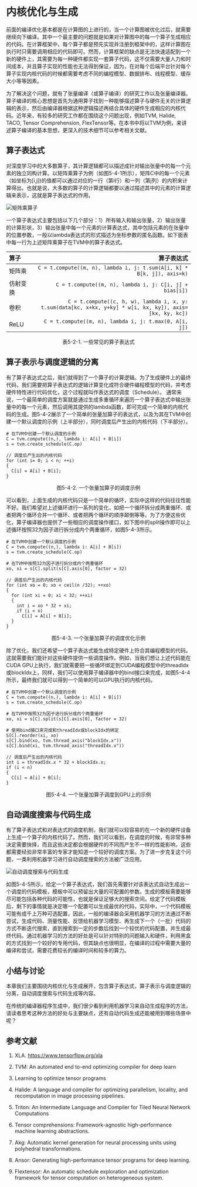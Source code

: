 <!--Copyright © Microsoft Corporation. All rights reserved.
  适用于[License](https://github.com/microsoft/AI-System/blob/main/LICENSE)版权许可-->

# 内核优化与生成


前面的编译优化基本都是在计算图的上进行的，当一个计算图被优化过后，就需要继续向下编译。其中一个最主要的问题就是如果对计算图中的每一个算子生成相应的代码。在计算框架中，每个算子都是预先实现并注册到框架中的，这样计算图在执行时只需要调用相应的代码即可。然而，计算框架的缺点是无法快速适配到一个新的硬件上，其需要为每一种硬件都实现一套算子代码，这不仅需要大量人力和时间成本，并且算子实现的性能也无法得到保证，因为，在对每个后端平台针对每个算子实现内核代码的时候都需要考虑不同的编程模型、数据排布、线程模型、缓存大小等等因素。

为了解决这个问题，就有了张量编译（或算子编译）的研究工作以及张量编译器。算子编译的核心思想是首先为通用算子找到一种能够描述算子与硬件无关的计算逻辑的表示，然后由编译器根据这种逻辑描述再结合具体的硬件生成相应的内核代码。近年来，有较多的研究工作都在围绕这个问题出现，例如TVM, Halide, TACO, Tensor Comprehension, FlexTensor等。在本书中将以TVM为例，来讲述算子编译的基本思想，更深入的技术细节可以参考相关文献。

## 算子表达式
对深度学习中的大多数算子，其计算逻辑都可以描述成针对输出张量中的每一个元素的独立同构计算。以矩阵乘算子为例（如图5-4-1所示），矩阵C中的每一个元素（如坐标为[i,j])的值都可以通过对应的一行（第i行）和一列（第j列）的内积来计算得出。也就是说，大多数的算子的计算逻辑都要以通过描述其中的元素的计算逻辑来表示，这就是算子表达式的作用。

![矩阵乘算子](./img/5-4-1-matmul.png)


一个算子表达式主要包括以下几个部分：1）所有输入和输出张量，2）输出张量的计算形状，3）输出张量中每一个元素的计算表达式，其中包括元素的在张量中的位置参数，一般以lambda表达式的形式描述为坐标参数的匿名函数。如下面表中每一行为上述矩阵乘算子在TVM中的算子表达式。

<center>

| 算子 | 算子表达式 | 
| :-----| ----: | 
| 矩阵乘 | ```C = t.compute((m, n), lambda i, j: t.sum(A[i, k] * B[k, j]), axis=k)``` | 
| 仿射变换 | ```C = t.compute((m, n), lambda i, j: C[i, j] + bias[i])```| 
| 卷积 | ```C = t.compute((c, h, w), lambda i, x, y: t.sum(data[kc, x+kx, y+ky] * w[i, kx, ky]), axis=[kx, ky, kc])``` |
| ReLU | ```C = t.compute((m, n), lambda i, j: t.max(0, A[i, j])``` |
</center>
<center>表5-2-1. 一些常见的算子表达式</center>


## 算子表示与调度逻辑的分离
有了算子表达式之后，我们就得到了一个算子的计算逻辑。为了生成硬件上的最终代码，我们需要把算子表达式的逻辑计算变化成符合硬件编程模型的代码，并考虑硬件特性进行代码优化，这个过程就叫作表达式的调度（Schedule）。
通常来说，一个最简单的调度方案就是通过生成多重循环来遍历一个算子表达式中输出张量中的每一个元素，然后调用其提供的lambda函数，即可完成一个简单的内核代码的生成。图5-4-2展示了一个简单的张量加算子的表达式，以及为其在TVM中创建一个默认调度的示例（上半部分），同时调度后产生出的内核代码（下半部分）。

```
# 在TVM中创建一个默认调度的示例
C = tvm.compute((n,), lambda i: A[i] + B[i])
s = tvm.create_schedule(C.op)
```
```
// 调度后产生出的内核代码
for (int i= 0; i < n; ++i)
{
  C[i] = A[i] + B[i];
}
```
<center>图5-4-2. 一个张量加算子的调度示例</center>

可以看到，上面生成的内核代码只是一个简单的循环，实际中这样的代码往往性能不好。我们希望对上述循环进行一系列的变化，如把一个循环拆分成两重循环、或者把两个循环合并一个循环、或者把两个循环的顺序颠倒等等。为了方便这些优化，算子编译器也提供了一些相应的调度操作接口，如下图中的split操作即可以上述循环按照32为因子进行拆分成内个两重循环，如图5-4-3所示。

```
# 在TVM中创建一个默认调度的示例
C = tvm.compute((n,), lambda i: A[i] + B[i])
s = tvm.create_schedule(C.op)

# 在TVM中按照32为因子进行拆分成内个两重循环
xo, xi = s[C].split(s[C].axis[0], factor = 32)
```

```
// 调度后产生出的内核代码
for (int xo = 0; xo < ceil(n /32); ++xo)
{
  for (int xi = 0; xi < 32; ++xi)
  {
    int i = xo * 32 + xi;
    if (i < n)
      C[i] = A[i] + B[i];
  }
}
```
<center>图5-4-3. 一个张量加算子的调度优化示例</center>

除了优化，我们还希望一个算子表达式能生成特定硬件上符合其编程模型的代码。这就需要我们能针对这些硬件提供一些调度操作。例如，当我们想让上述代码能在CUDA GPU上执行，我们就需要把一些循环绑定到CUDA编程模型中的threadIdx或blockIdx上，同样，我们可以使用算子编译器中的bind接口来完成，如图5-4-4所示，最终我们就可以得到一个简单的可以GPU执行的内核代码。

```
# 在TVM中创建一个默认调度的示例
C = tvm.compute((n,), lambda i: A[i] + B[i])
s = tvm.create_schedule(C.op)

# 在TVM中按照32为因子进行拆分成内个两重循环
xo, xi = s[C].split(s[C].axis[0], factor = 32)

# 使用bind接口来完成和threadIdx或blockIdx的绑定
S[C].reorder(xi, xo)
s[C].bind(xo, tvm.thread_axis("blockIdx.x"))
s[C].bind(xi, tvm.thread_axis("threadIdx.x"))
```

```
// 调度后产生出的内核代码
int i = threadIdx.x * 32 + blockIdx.x; 
if (i < n)
{
  C[i] = A[i] + B[i];
}
```
<center>图5-4-4. 一个张量加算子调度到GPU上的示例</center>

## 自动调度搜索与代码生成

有了算子表达式和对表达式的调度机制，我们就可以较容易的在一个新的硬件设备上生成一个算子的内核代码了。然而，我们可以看到，在调度的时候，有非常多种决定需要抉择，而且这些决定都会根据硬件的不同而产生不一样的性能影响，这些都需要经验非常丰富的专家才能知道一个较好的调度方案。为了进一步克复这个问题，一类利用机器学习进行自动调度搜索的方法被广泛应用。

![自动调度搜索与代码生成](./img/5-4-5-search.png)


如图5-4-5所示，给定一个算子表达式，我们首先需要针对该表达式自动生成出一个调度的代码模板，模板中可以预留出大量的可配置的参数。生成的模板需要能够尽可能包括各种代码的可能性，也就是保证足够大的搜索空间。给定了代码模板后，剩下的事情就是决定哪一个配置可以生成最优的代码，实际中，一个代码模板可能有成千上万种可选配置，因此，一般的编译器会采用机器学习的方法通过不断尝试，生成代码、测量性能、反馈给机器学习模型、再生成下一个（一批）代码的方式不断迭代搜索，直到搜索到一定的步数后找到一个较优的代码配置，并生成最终代码。通过机器学习的方法的好处是可以针对特别的问题输入和硬件，利用黑盒的方式找到一个较好的专用代码，但其缺点也很明显，在编译的过程中需要大量的编译和尝试，需要花费较长的编译时间和较多的算力。

## 小结与讨论

本章我们主要围绕内核优化与生成展开，包含算子表达式，算子表示与调度逻辑的分离，自动调度搜索与代码生成等内容。

在传统的编译器程序生成中，我们很少看到利用机器学习来自动生成程序的方法，请读者思考这种方法的好处与主要缺点，还有自动代码生成还能被用到哪些场景中呢？

## 参考文献

1. XLA. https://www.tensorflow.org/xla

2. TVM: An automated end to-end optimizing compiler for deep learn

3. Learning to optimize tensor programs

4. Halide: A language and compiler for optimizing parallelism, locality, and recomputation in image processing pipelines.

5. Triton: An Intermediate Language and Compiler for Tiled Neural Network Computations

6. Tensor comprehensions: Framework-agnostic high-performance machine learning abstractions.

7. Akg: Automatic kernel generation for neural processing units using polyhedral transformations.

8. Ansor: Generating high-performance tensor programs for deep learning.

9. Flextensor: An automatic schedule exploration and optimization framework for tensor computation on heterogeneous system.
